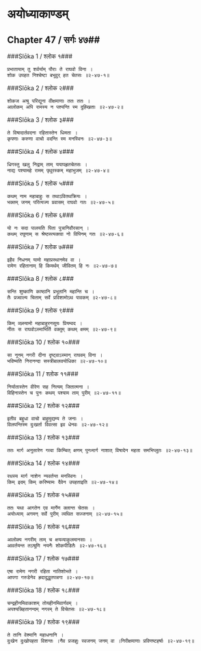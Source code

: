 अयोध्याकाण्डम्
===============================


## Chapter 47  / सर्गः ४७##


###Slōka 1 / श्लोक १###


    प्रभातायाम् तु शर्वर्याम् पौराः ते राघवो विना ।
    शोक उपहत निश्चेष्टा बभूवुर् हत चेतसः ॥२-४७-१॥


###Slōka 2 / श्लोक २###


    शोकज अश्रु परिद्यूना वीक्षमाणाः ततः ततः ।
    आलोकम् अपि रामस्य न पश्यन्ति स्म दुह्खिताः ॥२-४७-२॥


###Slōka 3 / श्लोक ३###


    ते विषादार्तवदना रहितास्तेन धिमता ।
    कृपणाः करुणा वाचो वदन्ति स्म मनस्विनः ॥२-४७-३॥


###Slōka 4 / श्लोक ४###


    धिगस्तु खलु निद्राम् ताम् ययापहृतचेतसः ।
    नाद्य पश्यामहे रामम् पृथूरस्कम् महाभुजम् ॥२-४७-४॥


###Slōka 5 / श्लोक ५###


    कथम् नाम महाबाहुः स तथाऽवितथक्रियः ।
    भक्तम् जनम् परित्यज्य प्रवासम् राघवो गतः ॥२-४७-५॥


###Slōka 6 / श्लोक ६###


    यो नः सदा पालयति पिता पुत्रानिवौरसान् ।
    कथम् रघूणाम् स श्रेष्ठस्त्यक्त्वा नो विपिनम् गतः ॥२-४७-६॥


###Slōka 7 / श्लोक ७###


    इहैव निधनम् यामो महाप्रस्थानमेव वा ।
    रामेण रहितानाम् हि किमर्थम् जीवितम् हि नः ॥२-४७-७॥


###Slōka 8 / श्लोक ८###


    सन्ति शुष्काणि काष्ठानि प्रभूतानि महान्ति च ।
    तैः प्रज्वाल्य चिताम् सर्वे प्रविशामोऽथ पावकम् ॥२-४७-८॥


###Slōka 9 / श्लोक ९###


    किम् व्ख्स्यामो महाबाहुरनसूयः प्रियम्वद ।
    नीतः स राघवोऽस्माभिर्ति वक्तुम् कथम् क्षमम् ॥२-४७-९॥


###Slōka 10 / श्लोक १०###


    सा नूनम् नगरी दीना दृष्ट्वाऽस्मान् राघवम् विना ।
    भविष्यति निरानन्दा सस्त्रीबालवयोधिका ॥२-४७-१०॥


###Slōka 11 / श्लोक ११###


    निर्यातास्तेन वीरेण सह नित्यम् जितात्मना ।
    विहिनास्तेन च पुनः कथम् पश्याम ताम् पुरीम् ॥२-४७-११॥


###Slōka 12 / श्लोक १२###


    इतीव बहुधा वाचो बाहुमुद्यम्य ते जनाः ।
    विलपन्तिस्म दुःखर्ता विवत्सा इव धेनवः ॥२-४७-१२॥


###Slōka 13 / श्लोक १३###


    ततः मार्ग अनुसारेण गत्वा किम्चित् क्षणम् पुनःमार्ग नाशात् विषादेन महता समभिप्लुतः ॥२-४७-१३॥


###Slōka 14 / श्लोक १४###


    रथस्य मार्ग नाशेन न्यवर्तन्त मनस्विनः ।
    किम् इदम् किम् करिष्यामः दैवेन उपहताइति ॥२-४७-१४॥


###Slōka 15 / श्लोक १५###


    ततः यथा आगतेन एव मार्गेण क्लान्त चेतसः ।
    अयोध्याम् अगमन् सर्वे पुरीम् व्यथित सज्जनाम् ॥२-४७-१५॥


###Slōka 16 / श्लोक १६###


    आलोक्य नगरीम् ताम् च क्षयव्याकुलमानसाः ।
    आवर्तयन्त तऽश्रूणि नयनैः शोकपीडितैः ॥२-४७-१६॥


###Slōka 17 / श्लोक १७###


    एषा रामेण नगरी रहिता नातिशोभते ।
    आपगा गरुडेनेव ह्रदादुद्धृतपन्नगा ॥२-४७-१७॥


###Slōka 18 / श्लोक १८###


    चन्द्रहीनमिवाकाशम् तोयहीनमिवार्णवम् ।
    अपश्यन्निहतानन्दम् नगरम् ते विचेतसः ॥२-४७-१८॥


###Slōka 19 / श्लोक १९###


    ते तानि वेश्मानि महाधनानि ।
    दुःखेन दुःखोपहता विशन्तः ।नैव प्रजज्ञुः स्वजनम् जनम् वा ।निरीक्षमाणाः प्रविणष्टहर्षाः ॥२-४७-१९॥


